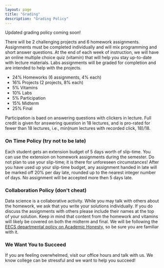 ```yaml
---
layout: page
title: "Grading"
description: "Grading Policy"
---
```



Updated grading policy coming soon!

There will be 2 challenging projects and 6 homework assignments.  Assignments must be completed individually and will mix programming and short answer questions.  At the end of each week of instruction, we will have an online multiple choice quiz (vitamin) that will help you stay up-to-date with lecture materials. Labs assignments will be graded for completion and are intended to help with the projects.

* 24% Homeworks (6 assignments, 4% each)
* 16% Projects (2 projects, 8% each)
* 5% Vitamins
* 10% Labs
* 5% Participation
* 15% Midterm
* 25% Final

Participation is baed on answering questions with clickers in lecture.  Full credit is given for answering question in 18 lectures, and is pro-rated for fewer than 18 lectures, i.e., min(num lectures with recorded click, 18)/18.

### On Time Policy (try not to be late)

Each student gets an extension budget of 5 days worth of slip-time.
You can use the extension on homework assignments during the semester.
Do not plan to use your slip-time; it is there for unforeseen circumstances!
After you have used up your slip-time budget, any assignment handed in late will be marked off 20% per day late, rounded up to the nearest integer number of days.
No assignment will be accepted more then 5 days late.


### Collaboration Policy (don't cheat)

Data science is a collaborative activity.
While you may talk with others about the homework, we ask that you write your solutions individually.
If you do discuss the assignments with others please include their names at the top of your solution.
Keep in mind that content from the homework and vitamins will likely be covered on both the midterm and final.
We will be following the [EECS departmental policy on Academic Honesty](https://eecs.berkeley.edu/resources/students/policies#dishonesty), so be sure you are familiar with it.

### We Want You to Succeed

If you are feeling overwhelmed, visit our office hours and talk with us.
We know college can be stressful and we want to help you succeed!


